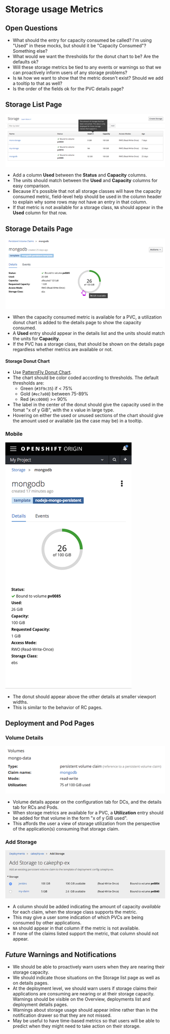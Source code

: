 # Storage usage Metrics

## Open Questions
- What should the entry for capacity consumed be called? I'm using "Used" in these mocks, but should it be "Capacity Consumed"? Something else?
- What would we want the thresholds for the donut chart to be? Are the defaults ok?
- Will these storage metrics be tied to any events or warnings so that we can proactively inform users of any storage problems?
- Is `NA` how we want to show that the metric doesn't exist? Should we add a tooltip to that as well?
- Is the order of the fields ok for the PVC details page?

## Storage List Page

![storage list](img/storage-list.png)

- Add a column **Used** between the **Status** and **Capacity** columns.
- The units should match between the **Used** and **Capacity** columns for easy comparison.
- Because it's possible that not all storage classes will have the capacity consumed metric, field-level help should be used in the column header to explain why some rows may not have an entry in that column.
- If that metric is not available for a storage class, `NA` should appear in the **Used** column for that row.


## Storage Details Page
![storage details](img/storage-details.png)
- When the capacity consumed metric is available for a PVC, a utilization donut chart is added to the details page to show the capacity consumed.
- A **Used** entry should appear in the details list and the units should match the units for **Capacity**.
- If the PVC has a storage class, that should be shown on the details page regardless whether metrics are available or not.


#### Storage Donut Chart
- Use [PatternFly Donut Chart](http://www.patternfly.org/pattern-library/data-visualization/donut-chart/#design).
- The chart should be color coded according to thresholds. The default thresholds are:
  - Green (`#3f9c35`) if < 75%
  - Gold (`#ec7a08`) between 75-89%
  - Red (`#cc0000`) >= 90%
- The label in the center of the donut should give the capacity used in the fomat "x of y GiB", with the x value in large type.
- Hovering on either the used or unused sections of the chart should give the amount used or available (as the case may be) in a tooltip.

### Mobile
![storage details mobile](img/storage-details-mobile.png)
- The donut should appear above the other details at smaller viewport widths.
- This is similar to the behavior of RC pages.

## Deployment and Pod Pages
### Volume Details
![storage metrics on deployment details pages](img/storage-metrics-on-deployment-details.png)
- Volume details appear on the configuration tab for DCs, and the details tab for RCs and Pods.
- When storage metrics are available for a PVC, a **Utilization** entry should be added for that volume in the form "x of y GiB used".
- This affords the user a view of storage utilization from the perspective of the application(s) consuming that storage claim.


### Add Storage
![storage metrics on add storage pages](img/storage-metrics-on-add-storage.png)
- A column should be added indicating the amount of capacity *available* for each claim, when the storage class supports the metric.
- This may give a user some indication of which PVCs are being consumed by other applications.
- `NA` should appear in that column if the metric is not available.
- If none of the claims listed support the metric, that column should not appear.

## *Future* Warnings and Notifications
- We should be able to proactively warn users when they are nearing their storage capacity.
- We should indicate those situations on the Storage list page as well as on details pages.
- At the deployment level, we should warn users if storage claims their applications are consuming are nearing or at their storage capacity. Warnings should be visible on the Overview, deployments list and deployment details pages.
- Warnings about storage usage should appear inline rather than in the notification drawer so that they are not missed.  
- May be useful to have time-based metrics so that users will be able to predict when they might need to take action on their storage.
